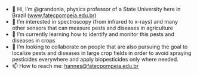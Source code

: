 - 👋 Hi, I’m @grandonia, physics professor of a State University here in Brazil (www.fatecpompeia.edu.br)
- 👀 I’m interested in spectroscopy (from infrared to x-rays) and many other sensors that can measure pests and diseases in agriculture
- 🌱 I’m currently learning how to identify and monitor this pests and diseases in crops
- 💞️ I’m looking to collaborate on people that are also pursuing the goal to localize pests and diseases in large crop fields in order to avoid spraying pesticides everywhere and apply biopesticides only where needed.
- 📫 How to reach me: hannes@fatecpompeia.edu.br

<!---
grandonia/grandonia is a ✨ special ✨ repository because its `README.md` (this file) appears on your GitHub profile.
You can click the Preview link to take a look at your changes.
--->
